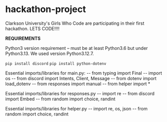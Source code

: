 # hackathon-project
Clarkson University's Girls Who Code are participating in their first hackathon. LETS CODE!!!!

**REQUIREMENTS**

Python3 version requirement – must be at least Python3.6 but under Python3.13. We used version Python3.12.7.

`pip install discord`
`pip install python-dotenv`

Essential imports/libraries for main.py:
-- from typing import Final
-- import os
-- from discord import Intents, Client, Message
-- from dotenv import load_dotenv
-- from responses import manual
-- from helper import *

Essential imports/libraries for responses.py
-- import re
-- from discord import Embed
-- from random import choice, randint

Essential imports/libraries for helper.py
-- import re, os, json
-- from random import choice, randint
